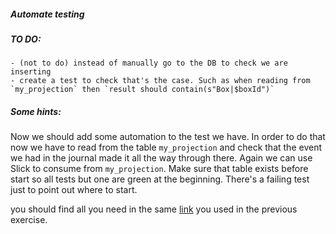 ##### Automate testing

##### TO DO:
    - (not to do) instead of manually go to the DB to check we are inserting
    - create a test to check that's the case. Such as when reading from `my_projection` then `result should contain(s"Box|$boxId")`

##### Some hints:

Now we should add some automation to the test we have. In order to do that now we have to read from the table `my_projection` and check that the event we had in the journal made it all the way through there. Again we can use Slick to consume from `my_projection`. Make sure that table exists before start so all tests but one are green at the beginning. There's a failing test just to point out where to start.

you should find all you need in the same [link](https://doc.akka.io/docs/alpakka/current/slick.html) you used in the previous exercise.


